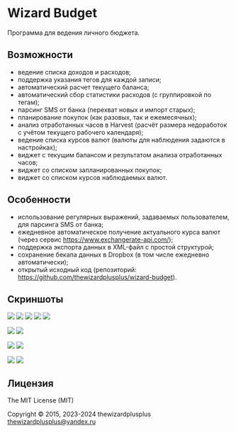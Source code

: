 # Wizard Budget

Программа для ведения личного бюджета.

## Возможности

* ведение списка доходов и расходов;
* поддержка указания тегов для каждой записи;
* автоматический расчет текущего баланса;
* автоматический сбор статистики расходов (с группировкой по тегам);
* парсинг SMS от банка (перехват новых и импорт старых);
* планирование покупок (как разовых, так и ежемесячных);
* анализ отработанных часов в Harvest (расчёт размера недоработок с учётом текущего рабочего календаря);
* ведение списка курсов валют (валюты для наблюдения задаются в настройках);
* виджет с текущим балансом и результатом анализа отработанных часов;
* виджет со списком запланированных покупок;
* виджет со списком курсов наблюдаемых валют.

## Особенности

* использование регулярных выражений, задаваемых пользователем, для парсинга SMS от банка;
* ежедневное автоматическое получение актуального курса валют (через сервис https://www.exchangerate-api.com/);
* поддержка экспорта данных в XML-файл с простой структурой;
* сохранение бекапа данных в Dropbox (в том числе ежедневно автоматически);
* открытый исходный код (репозиторий: https://github.com/thewizardplusplus/wizard-budget).

## Скриншоты

![](docs/screenshots/spendings.png)
![](docs/screenshots/buys.png)
![](docs/screenshots/stats.png)
![](docs/screenshots/hours.png)
![](docs/screenshots/currencies.jpg)

![](docs/screenshots/spendings_widget.jpg)
![](docs/screenshots/spendings_widget_small.jpg)

![](docs/screenshots/buys_widget.jpg)
![](docs/screenshots/buys_widget_only_monthly.jpg)

![](docs/screenshots/currencies_widget_top.jpg)
![](docs/screenshots/currencies_widget_bottom.jpg)

## Лицензия

The MIT License (MIT)

Copyright &copy; 2015, 2023-2024 thewizardplusplus <thewizardplusplus@yandex.ru>
